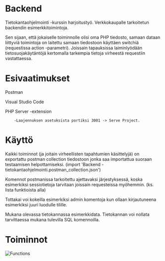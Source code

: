 # Backend

Tietokantaohjelmointi -kurssin harjoitustyö. Verkkokaupalle tarkoitetun backendin esimerkkitoimintoja. 

Sen sijaan, että jokaiselle toiminnolle olisi oma PHP tiedosto, samaan dataan liittyviä toimintoja on laitettu samaan tiedostoon käyttäen switchiä (requestissa action -parametri).
Joissain tapauksissa laiminlyödään tietosuojakäytäntöjä kertomalla tarkempia tietoja virheestä requestiin vastattaessa.

# Esivaatimukset
Postman 

Visual Studio Code

PHP Server -extension

        -Laajennuksen asetuksista portiksi 3001 -> Serve Project.

# Käyttö
Kaikki toiminnot (ja joitain virheellisten tapahtumien käsittelyjä) on exportattu postman collection tiedostoon jonka saa importattua suoraan testaamisen helpottamiseksi. (import 'Backend - tietokantaohjelmointi.postman_collection.json')

Komennot postmanissa tarkoitettu ajettavaksi järjestyksessä, koska esimerkiksi sessiotietoja tarvitaan joissain requesteissa myöhemmin. (ks. lista funktioista alla)

Tottakai voi kokeilla esimerkiksi admin komentoja kun ollaan kirjautuneena esimerkiksi juuri luodulle tilille.

Mukana olevassa tietokannassa esimerkkidata. Tietokannan voi nollata tarvittaessa mukana tulevilla SQL komennoilla.

# Toiminnot

![Functions](https://i.imgur.com/Ved2OCF.png)
